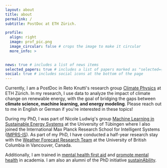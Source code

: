 ```yaml
---
layout: about
title: about
permalink: /
subtitle: PostDoc at ETH Zürich.

profile:
  align: right
  image: prof_pic.png
  image_circular: false # crops the image to make it circular
  more_info: >
    

news: true # includes a list of news items
selected_papers: true # includes a list of papers marked as "selected={true}"
social: true # includes social icons at the bottom of the page
---
```

Currently, I am a PostDoc in Reto Knutti's research group <a href="https://iac.ethz.ch/group/climate-physics.html">Climate Physics</a> at ETH Zürich. In my research, I use data to analyze the impact of climate change on renewable energy, with the goal of bridging the gaps between <span style="font-weight: bold;">climate science, machine learning, and energy modeling</span>. Please reach out to me in English or German if you're interested in these topics!

During my PhD, I was part of Nicole Ludwig's group <a href="https://www.mlsustainableenergy.com">Machine Learning in Sustainable Energy Systems</a> at the University of Tübingen where I also joined the International Max Planck Research School for Intelligent Systems (<a href="https://imprs.is.mpg.de">IMPRS-IS</a>). As part of my PhD, I have conducted a half-year research stay with the <a href="https://wfrt.eoas.ubc.ca">Weather Forecast Research Team</a> at the University of British Columbia in Vancouver, Canada.

<!--My current research focuses on developing probabilistic machine learning algorithms for wind power forecasting. I am very interested in physics-informed machine learning and believe that choosing the right data is at least as crucial as choosing the right model. -->

Additionally, I am trained in <a href="https://www.mentalhealthfirstaid.org">mental health first aid</a> and <a href="https://imprs.is.mpg.de/events/healthy-minds-kickoff">promote mental health</a> in academia. I am also an alumni of the PhD initiative <a href="http://www.sustainability-phd.com">sustainAbility</a>.